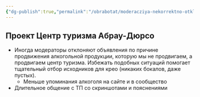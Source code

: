 ```yaml
---
{"dg-publish":true,"permalink":"/obrabotat/moderacziya-nekorrektno-otklonyaet-obyavleniya-obshhaemsya-i-ugovarivaem/"}
---
```


## Проект Центр туризма Абрау-Дюрсо

- Иногда модераторы отклоняют объявления по причине продвижения алкогольной продукции, которую мы не продвигаем, а продвигаем центр туризма. Избежать подобных ситуаций помогает тщательный отбор исходников для крео (никаких бокалов, даже пустых). 
	- Меньше упоминания алкоголя на сайте и в сообщество
- Длительное общение с ТП со скриншотами и пояснениями
